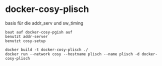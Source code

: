 
# docker-cosy-plisch

basis für die addr_serv und sw_timing

	baut auf docker-cosy-pgish auf
	benutzt addr-server
	benutzt cosy-setup

	docker build -t docker-cosy-plisch ./
	docker run --network cosy --hostname plisch --name plisch -d docker-cosy-plisch
